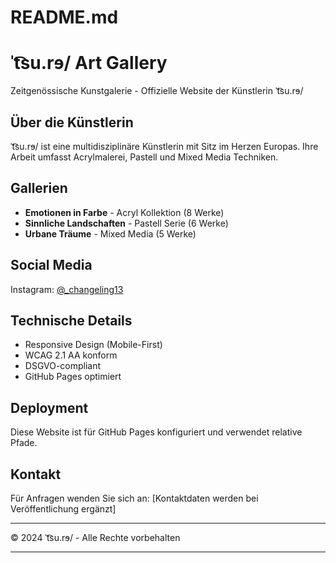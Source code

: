 # README.md
# ˈt͡su.rɘ/ Art Gallery

Zeitgenössische Kunstgalerie - Offizielle Website der Künstlerin ˈt͡su.rɘ/

## Über die Künstlerin
ˈt͡su.rɘ/ ist eine multidisziplinäre Künstlerin mit Sitz im Herzen Europas. Ihre Arbeit umfasst Acrylmalerei, Pastell und Mixed Media Techniken.

## Gallerien
- **Emotionen in Farbe** - Acryl Kollektion (8 Werke)
- **Sinnliche Landschaften** - Pastell Serie (6 Werke)  
- **Urbane Träume** - Mixed Media (5 Werke)

## Social Media
Instagram: [@_changeling13](https://instagram.com/_changeling13)

## Technische Details
- Responsive Design (Mobile-First)
- WCAG 2.1 AA konform
- DSGVO-compliant
- GitHub Pages optimiert

## Deployment
Diese Website ist für GitHub Pages konfiguriert und verwendet relative Pfade.

## Kontakt
Für Anfragen wenden Sie sich an: [Kontaktdaten werden bei Veröffentlichung ergänzt]

---
© 2024 ˈt͡su.rɘ/ - Alle Rechte vorbehalten

---

